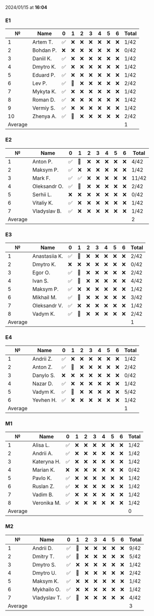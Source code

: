 2024/01/15 at **16:04**
### E1
|№|Name|0|1|2|3|4|5|6|Total|
|-----|-----|-----|-----|-----|-----|-----|-----|-----|-----|
|1|Artem T.|✅|❌|❌|❌|❌|❌|❌|1/42|
|2|Bohdan P.|❌|❌|❌|❌|❌|❌|❌|0/42|
|3|Daniil K.|✅|❌|❌|❌|❌|❌|❌|1/42|
|4|Dmytro K.|✅|❌|❌|❌|❌|❌|❌|1/42|
|5|Eduard P.|✅|❌|❌|❌|❌|❌|❌|1/42|
|6|Lev P.|✅|🔄|❌|❌|❌|❌|❌|2/42|
|7|Mykyta K.|✅|❌|❌|❌|❌|❌|❌|1/42|
|8|Roman D.|✅|❌|❌|❌|❌|❌|❌|1/42|
|9|Vermiy S.|✅|❌|❌|❌|❌|❌|❌|1/42|
|10|Zhenya A.|✅|🔄|❌|❌|❌|❌|❌|2/42|
|Average|||||||||1|
### E2
|№|Name|0|1|2|3|4|5|6|Total|
|-----|-----|-----|-----|-----|-----|-----|-----|-----|-----|
|1|Anton P.|✅|🔄|❌|❌|❌|❌|❌|4/42|
|2|Maksym P.|✅|❌|❌|❌|❌|❌|❌|1/42|
|3|Mark F.|✅|✅|❌|❌|❌|❌|❌|11/42|
|4|Oleksandr O.|✅|🔄|❌|❌|❌|❌|❌|2/42|
|5|Serhii L.|❌|❌|❌|❌|❌|❌|❌|0/42|
|6|Vitaliy K.|✅|❌|❌|❌|❌|❌|❌|1/42|
|7|Vladyslav B.|✅|❌|❌|❌|❌|❌|❌|1/42|
|Average|||||||||2|
### E3
|№|Name|0|1|2|3|4|5|6|Total|
|-----|-----|-----|-----|-----|-----|-----|-----|-----|-----|
|1|Anastasiia K.|✅|🔄|❌|❌|❌|❌|❌|2/42|
|2|Dmytro K.|❌|❌|❌|❌|❌|❌|❌|0/42|
|3|Egor O.|✅|🔄|❌|❌|❌|❌|❌|2/42|
|4|Ivan S.|✅|🔄|❌|❌|❌|❌|❌|4/42|
|5|Maksym P.|✅|❌|❌|❌|❌|❌|❌|1/42|
|6|Mikhail M.|✅|🔄|❌|❌|❌|❌|❌|3/42|
|7|Oleksandr V.|✅|❌|❌|❌|❌|❌|❌|1/42|
|8|Vadym K.|✅|🔄|❌|❌|❌|❌|❌|2/42|
|Average|||||||||1|
### E4
|№|Name|0|1|2|3|4|5|6|Total|
|-----|-----|-----|-----|-----|-----|-----|-----|-----|-----|
|1|Andrii Z.|✅|❌|❌|❌|❌|❌|❌|1/42|
|2|Anton Z.|✅|🔄|❌|❌|❌|❌|❌|2/42|
|3|Danylo S.|❌|❌|❌|❌|❌|❌|❌|0/42|
|4|Nazar D.|✅|❌|❌|❌|❌|❌|❌|1/42|
|5|Vadym K.|✅|🔄|❌|❌|❌|❌|❌|5/42|
|6|Yevhen H.|✅|❌|❌|❌|❌|❌|❌|1/42|
|Average|||||||||1|
### M1
|№|Name|0|1|2|3|4|5|6|Total|
|-----|-----|-----|-----|-----|-----|-----|-----|-----|-----|
|1|Alisa L.|✅|❌|❌|❌|❌|❌|❌|1/42|
|2|Andrii A.|✅|❌|❌|❌|❌|❌|❌|1/42|
|3|Kateryna H.|✅|❌|❌|❌|❌|❌|❌|1/42|
|4|Marian K.|❌|❌|❌|❌|❌|❌|❌|0/42|
|5|Pavlo K.|✅|❌|❌|❌|❌|❌|❌|1/42|
|6|Ruslan Z.|✅|❌|❌|❌|❌|❌|❌|1/42|
|7|Vadim B.|✅|❌|❌|❌|❌|❌|❌|1/42|
|8|Veronika M.|✅|❌|❌|❌|❌|❌|❌|1/42|
|Average|||||||||0|
### M2
|№|Name|0|1|2|3|4|5|6|Total|
|-----|-----|-----|-----|-----|-----|-----|-----|-----|-----|
|1|Andrii D.|✅|🔄|❌|❌|❌|❌|❌|9/42|
|2|Dmitry T.|✅|🔄|❌|❌|❌|❌|❌|5/42|
|3|Dmytro S.|✅|❌|❌|❌|❌|❌|❌|1/42|
|4|Dmytro U.|✅|🔄|❌|❌|❌|❌|❌|2/42|
|5|Maksym K.|✅|❌|❌|❌|❌|❌|❌|1/42|
|6|Mykhailo O.|✅|❌|❌|❌|❌|❌|❌|1/42|
|7|Vladyslav T.|✅|🔄|❌|❌|❌|❌|❌|4/42|
|Average|||||||||3|
